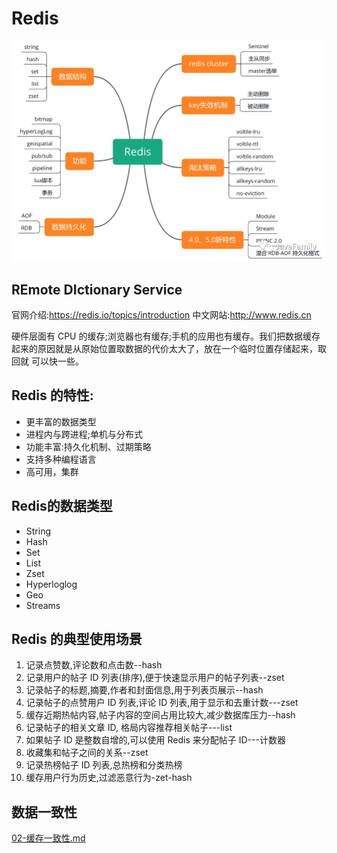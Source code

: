 # Redis

![img](assets/640.jpeg)

## **RE**mote **DI**ctionary **S**ervice

官网介绍:https://redis.io/topics/introduction
中文网站:http://www.redis.cn

硬件层面有 CPU 的缓存;浏览器也有缓存;手机的应用也有缓存。我们把数据缓存
起来的原因就是从原始位置取数据的代价太大了，放在一个临时位置存储起来，取回就 可以快一些。

## Redis 的特性:

- 更丰富的数据类型 
- 进程内与跨进程;单机与分布式 
- 功能丰富:持久化机制、过期策略 
- 支持多种编程语言 
- 高可用，集群

## Redis的数据类型

- String
- Hash
- Set
- List
- Zset
- Hyperloglog
- Geo
- Streams

## Redis 的典型使用场景

1. 记录点赞数,评论数和点击数--hash
2. 记录用户的帖子 ID 列表(排序),便于快速显示用户的帖子列表--zset
3. 记录帖子的标题,摘要,作者和封面信息,用于列表页展示--hash
4. 记录帖子的点赞用户 ID 列表,评论 ID 列表,用于显示和去重计数---zset
5. 缓存近期热帖内容,帖子内容的空间占用比较大,减少数据库压力--hash
6. 记录帖子的相关文章 ID, 格局内容推荐相关帖子---list
7. 如果帖子 ID 是整数自增的,可以使用 Redis 来分配帖子 ID---计数器
8. 收藏集和帖子之间的关系--zset
9. 记录热榜帖子 ID 列表,总热榜和分类热榜
10. 缓存用户行为历史,过滤恶意行为-zet-hash

## 数据一致性

 [02-缓存一致性.md](06-模式以及常见问题/02-缓存一致性.md) 
